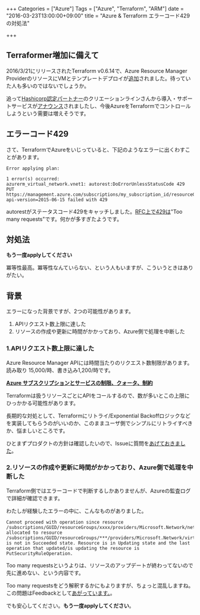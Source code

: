 +++
Categories = ["Azure"]
Tags = ["Azure", "Terraform", "ARM"]
date = "2016-03-23T13:00:00+09:00"
title = "Azure & Terraform エラーコード429の対処法"

+++

## Terraformer増加に備えて
2016/3/21にリリースされたTerraform v0.6.14で、Azure Resource Manager ProviderのリソースにVMとテンプレートデプロイが[追加](https://github.com/hashicorp/terraform/blob/v0.6.14/CHANGELOG.md)されました。待っていた人も多いのではないでしょうか。

追って[Hashicorp認定パートナー](https://www.hashicorp.com/partners.html#sipart)のクリエーションラインさんから導入・サポートサービスが[アナウンス](http://www.creationline.com/lab/13268)されましたし、今後AzureをTerraformでコントロールしようという需要は増えそうです。

## エラーコード429
さて、TerraformでAzureをいじっていると、下記のようなエラーに出くわすことがあります。

    Error applying plan:

    1 error(s) occurred:
    azurerm_virtual_network.vnet1: autorest:DoErrorUnlessStatusCode 429 PUT https://management.azure.com/subscriptions/my_subscription_id/resourceGroups/mygroup/providers/Microsoft.Network/virtualnetworks/vnet1?api-version=2015-06-15 failed with 429

autorestがステータスコード429をキャッチしました。[RFC上で429は](https://tools.ietf.org/html/rfc6585#section-4)"Too many requests"です。何かが多すぎたようです。

## 対処法
**もう一度applyしてください**

冪等性最高。冪等性なんていらない、という人もいますが、こういうときはありがたい。

## 背景
エラーになった背景ですが、2つの可能性があります。

1. APIリクエスト数上限に達した
2. リソースの作成や更新に時間がかかっており、Azure側で処理を中断した

### 1.APIリクエスト数上限に達した
Azure Resource Manager APIには時間当たりのリクエスト数制限があります。読み取り 15,000/時、書き込み1,200/時です。

**[Azure サブスクリプションとサービスの制限、クォータ、制約](https://azure.microsoft.com/ja-jp/documentation/articles/azure-subscription-service-limits/)**

Terraformは扱うリソースごとにAPIをコールするので、数が多いとこの上限にひっかかる可能性があります。

長期的な対処として、Terraformにリトライ/Exponential Backoffロジックなどを実装してもらうのがいいのか、このままユーザ側でシンプルにリトライすべきか、悩ましいところです。

ひとまずプロダクトの方針は確認したいので、Issueに質問を[あげておきました](https://github.com/hashicorp/terraform/issues/5704)。

### 2.リソースの作成や更新に時間がかかっており、Azure側で処理を中断した
Terraform側ではエラーコードで判断するしかありませんが、Azureの監査ログで詳細が確認できます。

わたしが経験したエラーの中に、こんなものがありました。

    Cannot proceed with operation since resource /subscriptions/GUID/resourceGroups/xxxx/providers/Microsoft.Network/networkSecurityGroups/yyy allocated to resource /subscriptions/GUID/resourceGroups/***/providers/Microsoft.Network/virtualNetworks/yyy is not in Succeeded state. Resource is in Updating state and the last operation that updated/is updating the resource is PutSecurityRuleOperation. 
    
Too many requestsというよりは、リソースのアップデートが終わってないので先に進めない、という内容です。

Too many requestsをどう解釈するかにもよりますが、ちょっと混乱しますね。この問題はFeedbackとして[あがっています。](https://feedback.azure.com/forums/34192--general-feedback/suggestions/13069563-better-http-status-code-instead-of-429)。


でも安心してください。**もう一度applyしてください**。
